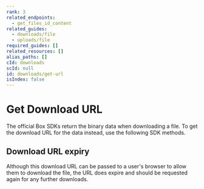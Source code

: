 ```yaml
---
rank: 3
related_endpoints:
  - get_files_id_content
related_guides:
  - downloads/file
  - uploads/file
required_guides: []
related_resources: []
alias_paths: []
cId: downloads
scId: null
id: downloads/get-url
isIndex: false
---
```


# Get Download URL

The official Box SDKs return the binary data when downloading a file. To get the
download URL for the data instead, use the following SDK methods.

<Samples id='get_files_id_content' variant='get_url' >

</Samples>

## Download URL expiry

Although this download URL can be passed to a user's browser to allow them to
download the file, the URL does expire and should be requested again for any
further downloads.

[api]: e://get_files_id_content
